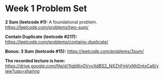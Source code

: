 # Week 1 Problem Set
**2 Sum (leetcode #1):** A foundational problem. https://leetcode.com/problems/two-sum/

**Contain Duplicate (leetcode #217):** https://leetcode.com/problems/contains-duplicate/

**Bonus: 3 Sum (leetcode #15):** https://leetcode.com/problems/3sum/

**The recorded lecture is here:** https://drive.google.com/file/d/1lgbWxGVvvXdBS2_NXZhFmVxNhDntxCa6/view?usp=sharing
